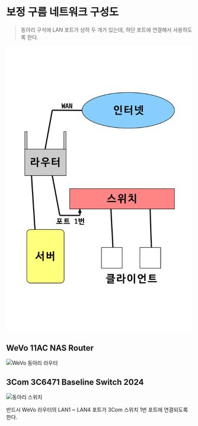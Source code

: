 # 보정 구름 네트워크 구성도

> 동아리 구석에 LAN 포트가 상하 두 개가 있는데, 하단 포트에 연결해서 사용하도록 한다.

![네트워크 구성도](./Network_Topology.png)

## WeVo 11AC NAS Router

![WeVo 동아리 라우터](http://image3.compuzone.co.kr/img/product_img/2016/0401/361700/361700_550.jpg)

## 3Com 3C6471 Baseline Switch 2024

![동아리 스위치](http://www.zdtronic.com/images/3C16471.jpg)

반드시 WeVo 라우터의 LAN1 ~ LAN4 포트가 3Com 스위치 1번 포트에 연결되도록 한다.
